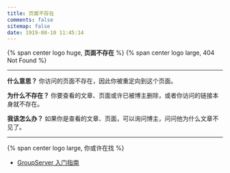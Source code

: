 ```yaml
---
title: 页面不存在
comments: false
sitemap: false
date: 1919-08-10 11:45:14
---
```


{% span center logo huge, <strong>页面不存在</strong> %}
{% span center logo large, 404 Not Found %}

---

**什么意思？**
你访问的页面不存在，因此你被重定向到这个页面。

**为什么不存在？**
你要查看的文章、页面或许已被博主删除，或者你访问的链接本身就不存在。

**我该怎么办？**
如果你是查看的文章、页面，可以询问博主，问问他为什么文章不见了。

---

{% span center logo large, 你或许在找 %}
* [GroupServer 入门指南](https://creeper938.ml/posts/5131.html)